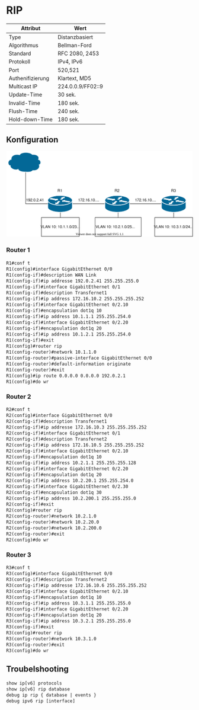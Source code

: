 # RIP

| Attribut         | Wert              |
| ---------------- | ----------------- |
| Type             | Distanzbasiert    |
| Algorithmus      | Bellman-Ford      |
| Standard         | RFC 2080, 2453    |
| Protokoll        | IPv4, IPv6        |
| Port             | 520,521           |
| Authenifizierung | Klartext, MD5     |
| Multicast IP     | 224.0.0.9/FF02::9 |
| Update-Time      | 30 sek.           |
| Invalid-Time     | 180 sek.          |
| Flush-Time       | 240 sek.          |
| Hold-down-Time   | 180 sek.          |

## Konfiguration

![RIP Konfiguration](../.gitbook/assets/rip.svg)

### Router 1

```
R1#conf t
R1(config)#interface GigabitEthernet 0/0
R1(config-if)#description WAN Link
R1(config-if)#ip addresse 192.0.2.41 255.255.255.0
R1(config-if)#interface GigabitEthernet 0/1
R1(config-if)#description Transfernet1
R1(config-if)#ip address 172.16.10.2 255.255.255.252
R1(config-if)#interface GigabitEthernet 0/2.10
R1(config-if)#encapsulation dot1q 10
R1(config-if)#ip address 10.1.1.1 255.255.254.0
R1(config-if)#interface GigabitEthernet 0/2.20
R1(config-if)#encapsulation dot1q 20
R1(config-if)#ip address 10.1.2.1 255.255.254.0
R1(config-if)#exit
R1(config)#router rip
R1(config-router)#network 10.1.1.0
R1(config-router)#passive-interface GigabitEthernet 0/0
R1(config-router)#default-information originate
R1(config-router)#exit
R1(config)#ip route 0.0.0.0 0.0.0.0 192.0.2.1
R1(config)#do wr
```

### Router 2

```
R2#conf t
R2(config)#interface GigabitEthernet 0/0
R2(config-if)#description Transfernet1
R2(config-if)#ip addresse 172.16.10.3 255.255.255.252
R2(config-if)#interface GigabitEthernet 0/1
R2(config-if)#description Transfernet2
R2(config-if)#ip address 172.16.10.5 255.255.255.252
R2(config-if)#interface GigabitEthernet 0/2.10
R2(config-if)#encapsulation dot1q 10
R2(config-if)#ip address 10.2.1.1 255.255.255.128
R2(config-if)#interface GigabitEthernet 0/2.20
R2(config-if)#encapsulation dot1q 20
R2(config-if)#ip address 10.2.20.1 255.255.254.0
R2(config-if)#interface GigabitEthernet 0/2.30
R2(config-if)#encapsulation dot1q 30
R2(config-if)#ip address 10.2.200.1 255.255.255.0
R2(config-if)#exit
R2(config)#router rip
R2(config-router)#network 10.2.1.0
R2(config-router)#network 10.2.20.0
R2(config-router)#network 10.2.200.0
R2(config-router)#exit
R2(config)#do wr
```

### Router 3

```
R3#conf t
R3(config)#interface GigabitEthernet 0/0
R3(config-if)#description Transfernet2
R3(config-if)#ip addresse 172.16.10.6 255.255.255.252
R3(config-if)#interface GigabitEthernet 0/2.10
R3(config-if)#encapsulation dot1q 10
R3(config-if)#ip address 10.3.1.1 255.255.255.0
R3(config-if)#interface GigabitEthernet 0/2.20
R3(config-if)#encapsulation dot1q 20
R3(config-if)#ip address 10.3.2.1 255.255.255.0
R3(config-if)#exit
R3(config)#router rip
R3(config-router)#network 10.3.1.0
R3(config-router)#exit
R3(config)#do wr
```

## Troubelshooting

```
show ip[v6] protocols
show ip[v6] rip database
debug ip rip { database | events }
debug ipv6 rip [interface]
```
